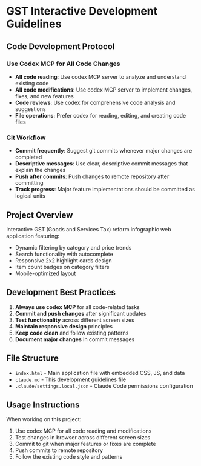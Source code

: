 # GST Interactive Development Guidelines

## Code Development Protocol

### Use Codex MCP for All Code Changes
- **All code reading**: Use codex MCP server to analyze and understand existing code
- **All code modifications**: Use codex MCP server to implement changes, fixes, and new features
- **Code reviews**: Use codex for comprehensive code analysis and suggestions
- **File operations**: Prefer codex for reading, editing, and creating code files

### Git Workflow
- **Commit frequently**: Suggest git commits whenever major changes are completed
- **Descriptive messages**: Use clear, descriptive commit messages that explain the changes
- **Push after commits**: Push changes to remote repository after committing
- **Track progress**: Major feature implementations should be committed as logical units

## Project Overview
Interactive GST (Goods and Services Tax) reform infographic web application featuring:
- Dynamic filtering by category and price trends
- Search functionality with autocomplete
- Responsive 2x2 highlight cards design
- Item count badges on category filters
- Mobile-optimized layout

## Development Best Practices
1. **Always use codex MCP** for all code-related tasks
2. **Commit and push changes** after significant updates
3. **Test functionality** across different screen sizes
4. **Maintain responsive design** principles
5. **Keep code clean** and follow existing patterns
6. **Document major changes** in commit messages

## File Structure
- `index.html` - Main application file with embedded CSS, JS, and data
- `claude.md` - This development guidelines file
- `.claude/settings.local.json` - Claude Code permissions configuration

## Usage Instructions
When working on this project:
1. Use codex MCP for all code reading and modifications
2. Test changes in browser across different screen sizes
3. Commit to git when major features or fixes are complete
4. Push commits to remote repository
5. Follow the existing code style and patterns